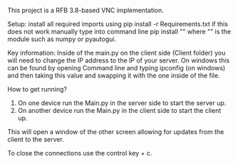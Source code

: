 This project is a RFB 3.8-based VNC implementation. 

Setup:
install all required imports using pip install -r Requirements.txt 
if this does not work manually type into command line pip install "" 
where "" is the module such as numpy or pyautogui.

Key information:
Inside of the main.py on the client side (Client folder) you will need to change the IP address to the IP of your server.
On windows this can be found by opening Command line and typing ipconfig (on windows) and then taking this value and swapping it with the one inside of the file.

How to get running?
1. On one device run the Main.py in the server side to start the server up.
2. On another device run the Main.py in the client side to start the client up.
 
This will open a window of the other screen allowing for updates from the client to the server.

To close the connections use the control key + c.

